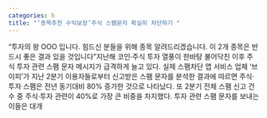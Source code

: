 ```yaml
---
categories: h
title: "‘종목추천 수익보장’주식 스팸문자 확실히 차단하기 "
---
```

“투자의 왕 OOO 입니다. 힘드신 분들을 위해 종목 알려드리겠습니다. 이 2개 종목은 반드시 좋은 결과 있을 것입니다”지난해 코인·주식 투자 열풍이 한바탕 불어닥친 이후 주식 투자 관련 스팸 문자 메시지가 급격하게 늘고 있다. 실제 스팸차단 앱 서비스 업체 ‘브이피’가 지난 2분기 이용자들로부터 신고받은 스팸 문자를 분석한 결과에 따르면 주식·투자 스팸은 전년 동기대비 80% 증가한 것으로 나타났다. 또 2분기 전체 스팸 신고 건수 중 주식·투자 관련이 40%로 가장 큰 비중을 차지했다. 투자 관련 스팸 문자를 보내는 이들은 대개